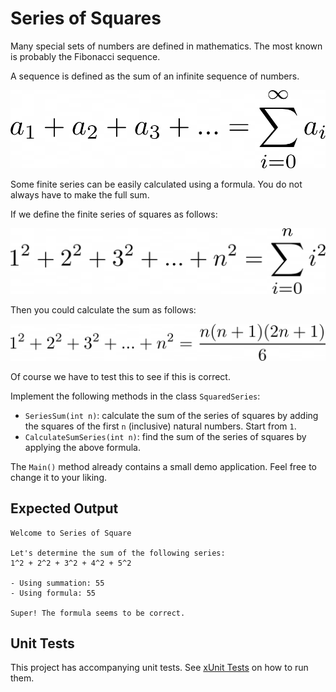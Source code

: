 # Series of Squares

Many special sets of numbers are defined in mathematics. The most known is probably the Fibonacci sequence.

A sequence is defined as the sum of an infinite sequence of numbers.

![Series](./img/series.png)

<!-- Latex: a_1 + a_2 + a_3 + ... = \sum_{i=0}^{\infty} a_i -->

Some finite series can be easily calculated using a formula. You do not always have to make the full sum.

If we define the finite series of squares as follows:

![Series of Squares](./img/series_of_squares.png)

<!-- Latex: 1^2 + 2^2 + 3^2 + ... + n^2 = \sum_{i=0}^{n} i^2 -->

Then you could calculate the sum as follows:

![Formula](./img/formula.png)

<!-- Latex: 1^2 + 2^2 + 3^2 + ... + n^2 = \frac{n (n + 1) (2n + 1)}{6} -->

Of course we have to test this to see if this is correct.

Implement the following methods in the class `SquaredSeries`:

* `SeriesSum(int n)`: calculate the sum of the series of squares by adding the squares of the first `n` (inclusive) natural numbers. Start from `1`.
* `CalculateSumSeries(int n)`: find the sum of the series of squares by applying the above formula.

The `Main()` method already contains a small demo application. Feel free to change it to your liking.

## Expected Output

```text
Welcome to Series of Square

Let's determine the sum of the following series:
1^2 + 2^2 + 3^2 + 4^2 + 5^2

- Using summation: 55
- Using formula: 55

Super! The formula seems to be correct.
```

## Unit Tests

This project has accompanying unit tests. See [xUnit Tests](/README.md#xunit-tests) on how to run them.
